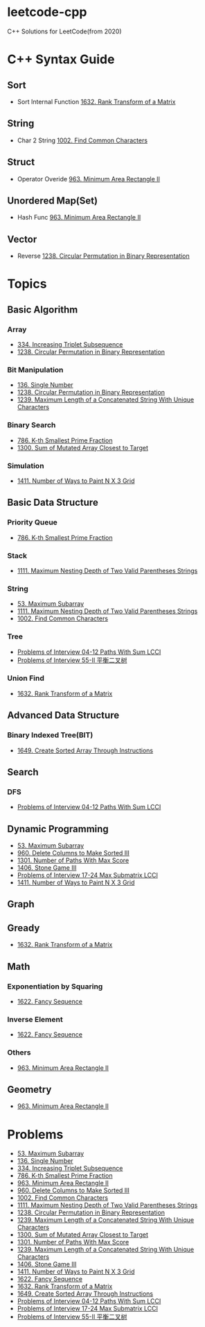 # leetcode-cpp
C++ Solutions for LeetCode(from 2020)

# C++ Syntax Guide

## Sort
- Sort Internal Function [1632. Rank Transform of a Matrix](https://github.com/huxiaoxu2019/leetcode-cpp/blob/master/2020/11/1632-rank-transform-of-a-matrix.cpp)

## String
- Char 2 String [1002. Find Common Characters](https://github.com/huxiaoxu2019/leetcode-cpp/blob/master/2020/10/1002-find-common-characters.cpp)

## Struct
- Operator Overide [963. Minimum Area Rectangle II](https://github.com/huxiaoxu2019/leetcode-cpp/blob/master/2020/01/963-minimum-area-rectangle-ii.cpp)

## Unordered Map(Set)
- Hash Func [963. Minimum Area Rectangle II](https://github.com/huxiaoxu2019/leetcode-cpp/blob/master/2020/01/963-minimum-area-rectangle-ii.cpp)

## Vector
- Reverse [1238. Circular Permutation in Binary Representation](https://github.com/huxiaoxu2019/leetcode-cpp/blob/master/2020/03/1238-circular-permutation-in-binary-representation.cpp)

# Topics

## Basic Algorithm

### Array
- [334. Increasing Triplet Subsequence](https://github.com/huxiaoxu2019/leetcode-cpp/blob/master/2020/03/334-increasing-triplet-subsequence.cpp)
- [1238. Circular Permutation in Binary Representation](https://github.com/huxiaoxu2019/leetcode-cpp/blob/master/2020/03/1238-circular-permutation-in-binary-representation.cpp)

### Bit Manipulation
- [136. Single Number](https://github.com/huxiaoxu2019/leetcode-cpp/blob/master/2020/04/136-single-number.cpp)
- [1238. Circular Permutation in Binary Representation](https://github.com/huxiaoxu2019/leetcode-cpp/blob/master/2020/03/1238-circular-permutation-in-binary-representation.cpp)
- [1239. Maximum Length of a Concatenated String With Unique Characters](https://github.com/huxiaoxu2019/leetcode-cpp/blob/master/2020/03/1239-maximum-length-of-a-concatenated-string-with-unique-characters.cpp)

### Binary Search
- [786. K-th Smallest Prime Fraction](https://github.com/huxiaoxu2019/leetcode-cpp/blob/master/2020/02/786-k-th-smallest-prime-fraction.cpp)
- [1300. Sum of Mutated Array Closest to Target](https://github.com/huxiaoxu2019/leetcode-cpp/blob/master/2020/04/1300-sum-of-mutated-array-closest-to-target.cpp)

### Simulation
- [1411. Number of Ways to Paint N X 3 Grid](https://github.com/huxiaoxu2019/leetcode-cpp/blob/master/2020/04/1411-number-of-ways-to-paint-n-x-3-grid.cpp)

## Basic Data Structure

### Priority Queue
- [786. K-th Smallest Prime Fraction](https://github.com/huxiaoxu2019/leetcode-cpp/blob/master/2020/02/786-k-th-smallest-prime-fraction.cpp)

### Stack
- [1111. Maximum Nesting Depth of Two Valid Parentheses Strings](https://github.com/huxiaoxu2019/leetcode-cpp/blob/master/2020/04/1111-maximum-nesting-depth-of-two-valid-parentheses-strings.cpp)

### String
- [53. Maximum Subarray](https://github.com/huxiaoxu2019/leetcode-cpp/blob/master/2020/04/53-maximum-subarray.cpp)
- [1111. Maximum Nesting Depth of Two Valid Parentheses Strings](https://github.com/huxiaoxu2019/leetcode-cpp/blob/master/2020/04/1111-maximum-nesting-depth-of-two-valid-parentheses-strings.cpp)
- [1002. Find Common Characters](https://github.com/huxiaoxu2019/leetcode-cpp/blob/master/2020/10/1002-find-common-characters.cpp)

### Tree
- [Problems of Interview 04-12 Paths With Sum LCCI](https://github.com/huxiaoxu2019/leetcode-cpp/blob/master/2020/03/problems-of-interview-04-12-paths-with-sum-lcci.cpp)
- [Problems of Interview 55-II 平衡二叉树](https://github.com/huxiaoxu2019/leetcode-cpp/blob/master/2020/03/problems-of-interview-55-II-ping-heng-er-cha-shu-lcof.cpp)

### Union Find
- [1632. Rank Transform of a Matrix](https://github.com/huxiaoxu2019/leetcode-cpp/blob/master/2020/11/1632-rank-transform-of-a-matrix.cpp)

## Advanced Data Structure

### Binary Indexed Tree(BIT)
- [1649. Create Sorted Array Through Instructions](https://github.com/huxiaoxu2019/leetcode-cpp/blob/master/2020/11/1632-rank-transform-of-a-matrix.cpp)

## Search

### DFS
- [Problems of Interview 04-12 Paths With Sum LCCI](https://github.com/huxiaoxu2019/leetcode-cpp/blob/master/2020/03/problems-of-interview-04-12-paths-with-sum-lcci.cpp)

## Dynamic Programming
- [53. Maximum Subarray](https://github.com/huxiaoxu2019/leetcode-cpp/blob/master/2020/04/53-maximum-subarray.cpp)
- [960. Delete Columns to Make Sorted III](https://github.com/huxiaoxu2019/leetcode-cpp/blob/master/2020/04/delete-columns-to-make-sorted-iii.cpp)
- [1301. Number of Paths With Max Score](https://github.com/huxiaoxu2019/leetcode-cpp/blob/master/2020/04/1301-number-of-paths-with-max-score.cpp)
- [1406. Stone Game III](https://github.com/huxiaoxu2019/leetcode-cpp/blob/master/2020/04/1406-stone-game-ii.cpp)
- [Problems of Interview 17-24 Max Submatrix LCCI](https://github.com/huxiaoxu2019/leetcode-cpp/blob/master/2020/03/problems-of-interview-17-24-max-submatrix-lcci.cpp)
- [1411. Number of Ways to Paint N X 3 Grid](https://github.com/huxiaoxu2019/leetcode-cpp/blob/master/2020/04/1411-number-of-ways-to-paint-n-x-3-grid.cpp)

## Graph

## Gready
- [1632. Rank Transform of a Matrix](https://github.com/huxiaoxu2019/leetcode-cpp/blob/master/2020/11/1632-rank-transform-of-a-matrix.cpp)

## Math

### Exponentiation by Squaring
- [1622. Fancy Sequence](https://github.com/huxiaoxu2019/leetcode-cpp/blob/master/2020/11/1622-fancy-sequence.cpp)

### Inverse Element
- [1622. Fancy Sequence](https://github.com/huxiaoxu2019/leetcode-cpp/blob/master/2020/11/1622-fancy-sequence.cpp)

### Others
- [963. Minimum Area Rectangle II](https://github.com/huxiaoxu2019/leetcode-cpp/blob/master/2020/01/963-minimum-area-rectangle-ii.cpp)

## Geometry
- [963. Minimum Area Rectangle II](https://github.com/huxiaoxu2019/leetcode-cpp/blob/master/2020/01/963-minimum-area-rectangle-ii.cpp)

# Problems
- [53. Maximum Subarray](https://github.com/huxiaoxu2019/leetcode-cpp/blob/master/2020/04/53-maximum-subarray.cpp)
- [136. Single Number](https://github.com/huxiaoxu2019/leetcode-cpp/blob/master/2020/04/136-single-number.cpp)
- [334. Increasing Triplet Subsequence](https://github.com/huxiaoxu2019/leetcode-cpp/blob/master/2020/03/334-increasing-triplet-subsequence.cpp)
- [786. K-th Smallest Prime Fraction](https://github.com/huxiaoxu2019/leetcode-cpp/blob/master/2020/02/786-k-th-smallest-prime-fraction.cpp)
- [963. Minimum Area Rectangle II](https://github.com/huxiaoxu2019/leetcode-cpp/blob/master/2020/01/963-minimum-area-rectangle-ii.cpp)
- [960. Delete Columns to Make Sorted III](https://github.com/huxiaoxu2019/leetcode-cpp/blob/master/2020/04/delete-columns-to-make-sorted-iii.cpp)
- [1002. Find Common Characters](https://github.com/huxiaoxu2019/leetcode-cpp/blob/master/2020/10/1002-find-common-characters.cpp)
- [1111. Maximum Nesting Depth of Two Valid Parentheses Strings](https://github.com/huxiaoxu2019/leetcode-cpp/blob/master/2020/04/1111-maximum-nesting-depth-of-two-valid-parentheses-strings.cpp)
- [1238. Circular Permutation in Binary Representation](https://github.com/huxiaoxu2019/leetcode-cpp/blob/master/2020/03/1238-circular-permutation-in-binary-representation.cpp)
- [1239. Maximum Length of a Concatenated String With Unique Characters](https://github.com/huxiaoxu2019/leetcode-cpp/blob/master/2020/03/1239-maximum-length-of-a-concatenated-string-with-unique-characters.cpp)
- [1300. Sum of Mutated Array Closest to Target](https://github.com/huxiaoxu2019/leetcode-cpp/blob/master/2020/04/1300-sum-of-mutated-array-closest-to-target.cpp)
- [1301. Number of Paths With Max Score](https://github.com/huxiaoxu2019/leetcode-cpp/blob/master/2020/04/1301-number-of-paths-with-max-score.cpp)
- [1239. Maximum Length of a Concatenated String With Unique Characters](https://github.com/huxiaoxu2019/leetcode-cpp/blob/master/2020/03/1239-maximum-length-of-a-concatenated-string-with-unique-characters.cpp)
- [1406. Stone Game III](https://github.com/huxiaoxu2019/leetcode-cpp/blob/master/2020/04/1406-stone-game-ii.cpp)
- [1411. Number of Ways to Paint N X 3 Grid](https://github.com/huxiaoxu2019/leetcode-cpp/blob/master/2020/04/1411-number-of-ways-to-paint-n-x-3-grid.cpp)
- [1622. Fancy Sequence](https://github.com/huxiaoxu2019/leetcode-cpp/blob/master/2020/11/1622-fancy-sequence.cpp)
- [1632. Rank Transform of a Matrix](https://github.com/huxiaoxu2019/leetcode-cpp/blob/master/2020/11/1632-rank-transform-of-a-matrix.cpp)
- [1649. Create Sorted Array Through Instructions](https://github.com/huxiaoxu2019/leetcode-cpp/blob/master/2020/11/1632-rank-transform-of-a-matrix.cpp)
- [Problems of Interview 04-12 Paths With Sum LCCI](https://github.com/huxiaoxu2019/leetcode-cpp/blob/master/2020/03/problems-of-interview-04-12-paths-with-sum-lcci.cpp)
- [Problems of Interview 17-24 Max Submatrix LCCI](https://github.com/huxiaoxu2019/leetcode-cpp/blob/master/2020/03/problems-of-interview-17-24-max-submatrix-lcci.cpp)
- [Problems of Interview 55-II 平衡二叉树](https://github.com/huxiaoxu2019/leetcode-cpp/blob/master/2020/03/problems-of-interview-55-II-ping-heng-er-cha-shu-lcof.cpp)
